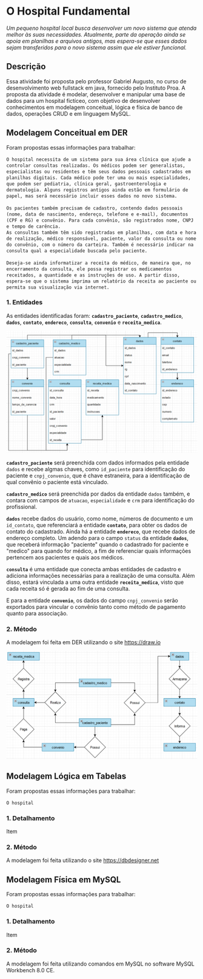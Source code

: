 # O Hospital Fundamental
_Um pequeno hospital local busca desenvolver um novo sistema que atenda melhor às suas necessidades. Atualmente, parte da operação ainda se apoia em planilhas e arquivos antigos, mas espera-se que esses dados sejam transferidos para o novo sistema assim que ele estiver funcional._
##

## Descrição
Essa atividade foi proposta pelo professor Gabriel Augusto, no curso de desenvolvimento web fullstack em java, fornecido pelo Instituto Proa. A proposta da atividade é modelar, desenvolver e manipular uma base de dados para um hospital fictíceo, com objetivo de desenvolver conhecimentos em modelagem conceitual, lógica e física de banco de dados, operações CRUD e em linguagem MySQL.

## Modelagem Conceitual em DER
Foram propostas essas informações para trabalhar:
```
O hospital necessita de um sistema para sua área clínica que ajude a controlar consultas realizadas. Os médicos podem ser generalistas, especialistas ou residentes e têm seus dados pessoais cadastrados em planilhas digitais. Cada médico pode ter uma ou mais especialidades, que podem ser pediatria, clínica geral, gastroenterologia e dermatologia. Alguns registros antigos ainda estão em formulário de papel, mas será necessário incluir esses dados no novo sistema.

Os pacientes também precisam de cadastro, contendo dados pessoais (nome, data de nascimento, endereço, telefone e e-mail), documentos (CPF e RG) e convênio. Para cada convênio, são registrados nome, CNPJ e tempo de carência.
As consultas também têm sido registradas em planilhas, com data e hora de realização, médico responsável, paciente, valor da consulta ou nome do convênio, com o número da carteira. Também é necessário indicar na consulta qual a especialidade buscada pelo paciente.

Deseja-se ainda informatizar a receita do médico, de maneira que, no encerramento da consulta, ele possa registrar os medicamentos receitados, a quantidade e as instruções de uso. A partir disso, espera-se que o sistema imprima um relatório da receita ao paciente ou permita sua visualização via internet.
```

### 1. Entidades
As entidades identificadas foram: **`cadastro_paciente`**, **`cadastro_medico`**, **`dados`**, **`contato`**, **`endereco`**, **`consulta`**, **`convenio`** e **`receita_medica`**.

<img src='./modelagemConceitual(extendida)_Hospital.png'/>

**`cadastro_paciente`** será preenchida com dados informados pela entidade `dados` e recebe algmas chaves, como `id_paciente` para identificação do paciente e `cnpj_convenio`, que é chave estraneira, para a 
identificação de qual convênio o paciente está vinculado.

**`cadastro_medico`** será preenchida por dados da entidade `dados` também, e contara com campos de `atuacao`, `especialidade` e `crm` para identificação do profissional.

**`dados`** recebe dados do usuário, como nome, números de documento e um `id_contato`, que referenciará a entidade **`contato`**, para obter os dados de contato do cadastrado. Ainda há a entidade **`endereco`**, que recebe dados de endereço completo. Um adendo para o campo `status` da entidade **`dados`**, que receberá informação "paciente" quando o cadastrado for paciente e "medico" para quando for médico, a fim de referenciar quais informações pertencem aos pacientes e quais aos médicos.

**`consulta`** é uma entidade que conecta ambas entidades de cadastro e adiciona informações necessárias para a realização de uma consulta. Além disso, estará vinculada a uma outra entidade **`receita_medica`**, visto que cada receita só é gerada ao fim de uma consulta.

E para a entidade **`convenio`**, os dados do campo `cnpj_convenio` serão exportados para vincular o convênio tanto como método de pagamento quanto para associação.

### 2. Método
A modelagem foi feita em DER utilizando o site https://draw.io

<img src='./modelagemConceitual_Hospital.png'/>

## Modelagem Lógica em Tabelas
Foram propostas essas informações para trabalhar:
```
O hospital
```

### 1. Detalhamento
Item

### 2. Método
A modelagem foi feita utilizando o site https://dbdesigner.net

## Modelagem Física em MySQL
Foram propostas essas informações para trabalhar:
```
O hospital 
```

### 1. Detalhamento
Item

### 2. Método
A modelagem foi feita utilizando comandos em MySQL no software MySQL Workbench 8.0 CE.
